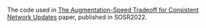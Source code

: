 The code used in [The Augmentation-Speed Tradeoff for Consistent Network Updates]([https://example.com](https://arxiv.org/abs/2211.03716/)) paper, published in SOSR2022.
